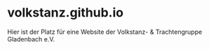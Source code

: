 # volkstanz.github.io

Hier ist der Platz für eine Website der Volkstanz- & Trachtengruppe Gladenbach e.V.

